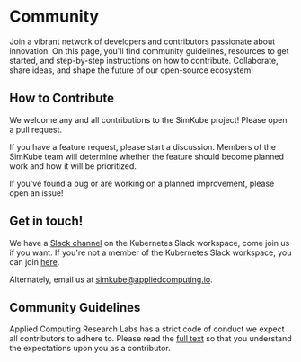 # Community

Join a vibrant network of developers and contributors passionate about innovation. On this page, you'll find community
guidelines, resources to get started, and step-by-step instructions on how to contribute. Collaborate, share ideas, and
shape the future of our open-source ecosystem!

## How to Contribute

We welcome any and all contributions to the SimKube project!  Please open a pull request.

If you have a feature request, please start a discussion.  Members of the SimKube team will determine whether the
feature should become planned work and how it will be prioritized.

If you've found a bug or are working on a planned improvement, please open an issue!

## Get in touch!

We have a [Slack channel](https://kubernetes.slack.com/archives/C07LTUB823Z) on the Kubernetes Slack workspace, come
join us if you want.  If you're not a member of the Kubernetes Slack workspace, you can join
[here](https://communityinviter.com/apps/kubernetes/community).

Alternately, email us at [simkube@appliedcomputing.io](mailto:simkube@appliedcomputing.io).

## Community Guidelines

Applied Computing Research Labs has a strict code of conduct we expect all contributors to adhere to. Please read the
[full text](/simkube/CODE_OF_CONDUCT) so that you understand the expectations upon you as a contributor.
